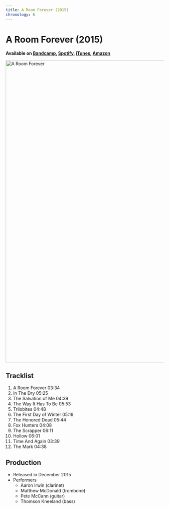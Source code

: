 ```yaml
---
title: A Room Forever (2015)
chronology: 6
---
```


# A Room Forever (2015)

**Available on [Bandcamp](https://aaronirwin.bandcamp.com/album/a-room-forever), [Spotify](https://open.spotify.com/album/1IB9bX3CzHBj4fDobhlaiI), [iTunes](https://itunes.apple.com/us/album/a-room-forever/1048715212), [Amazon](https://www.amazon.com/Room-Forever-Aaron-Irwin-Quartet/dp/B016MMZGEO/)**

<img
  alt="A Room Forever"
  width="960"
  height="960"
  src="https://f4.bcbits.com/img/a0176484273_10.jpg"
  />

<template data-templace>
  <iframe
    width="480"
    height="120"
    src="https://bandcamp.com/EmbeddedPlayer/album=3438440579/size=large/bgcol=f5f5f5/linkcol=000000/tracklist=false/artwork=none/transparent=true/">
  </iframe>
</template>

## Tracklist

1. A Room Forever 03:34
2. In The Dry 05:25
3. The Salvation of Me 04:39
4. The Way It Has To Be 05:53
5. Trilobites 04:48
6. The First Day of Winter 05:19
7. The Honored Dead 05:44
8. Fox Hunters 04:08
9. The Scrapper 06:11
10. Hollow 06:01
11. Time And Again 03:39
12. The Mark 04:38

## Production

- Released in December 2015
- Performers
  - Aaron Irwin (clarinet)
  - Matthew McDonald (trombone)
  - Pete McCann (guitar)
  - Thomson Kneeland (bass)
